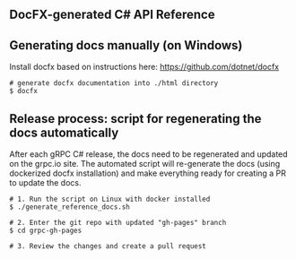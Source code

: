 DocFX-generated C# API Reference
--------------------------------

## Generating docs manually (on Windows)

Install docfx based on instructions here: https://github.com/dotnet/docfx

```
# generate docfx documentation into ./html directory
$ docfx
```

## Release process: script for regenerating the docs automatically

After each gRPC C# release, the docs need to be regenerated
and updated on the grpc.io site. The automated script will
re-generate the docs (using dockerized docfx installation)
and make everything ready for creating a PR to update the docs.

```
# 1. Run the script on Linux with docker installed
$ ./generate_reference_docs.sh

# 2. Enter the git repo with updated "gh-pages" branch
$ cd grpc-gh-pages

# 3. Review the changes and create a pull request
```
